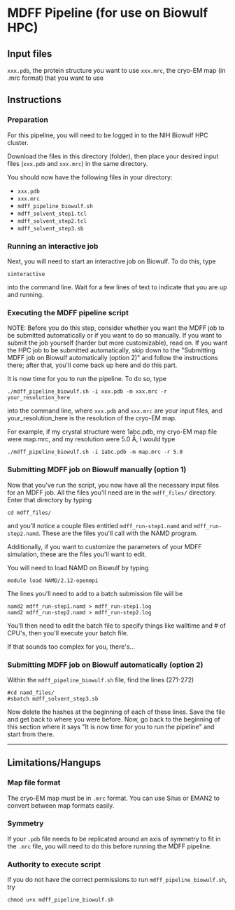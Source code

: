 # MDFF Pipeline (for use on Biowulf HPC)

## Input files

`xxx.pdb`, the protein structure you want to use
`xxx.mrc`, the cryo-EM map (in .mrc format) that you want to use

## Instructions

### Preparation

For this pipeline, you will need to be logged in to the NIH Biowulf HPC cluster.

Download the files in this directory (folder), then place your desired input files (`xxx.pdb` and `xxx.mrc`) in the same directory.

You should now have the following files in your directory:
* `xxx.pdb`
* `xxx.mrc`
* `mdff_pipeline_biowulf.sh`
* `mdff_solvent_step1.tcl`
* `mdff_solvent_step2.tcl`
* `mdff_solvent_step3.sb`

### Running an interactive job

Next, you will need to start an interactive job on Biowulf. To do this, type

    sinteractive

into the command line. Wait for a few lines of text to indicate that you are up and running.

### Executing the MDFF pipeline script

NOTE: Before you do this step, consider whether you want the MDFF job to be submitted automatically or if you want to do so manually. If you want to submit the job yourself (harder but more customizable), read on. If you want the HPC job to be submitted automatically, skip down to the "Submitting MDFF job on Biowulf automatically (option 2)" and follow the instructions there; after that, you'll come back up here and do this part.

It is now time for you to run the pipeline. To do so, type

    ./mdff_pipeline_biowulf.sh -i xxx.pdb -m xxx.mrc -r your_resolution_here

into the command line, where `xxx.pdb` and `xxx.mrc` are your input files, and your_resolution_here is the resolution of the cryo-EM map.

For example, if my crystal structure were 1abc.pdb, my cryo-EM map file were map.mrc, and my resolution were 5.0 Å, I would type

    ./mdff_pipeline_biowulf.sh -i 1abc.pdb -m map.mrc -r 5.0

### Submitting MDFF job on Biowulf manually (option 1)

Now that you've run the script, you now have all the necessary input files for an MDFF job. All the files you'll need are in the `mdff_files/` directory. Enter that directory by typing

    cd mdff_files/

and you'll notice a couple files entitled `mdff_run-step1.namd` and `mdff_run-step2.namd`. These are the files you'll call with the NAMD program.

Additionally, if you want to customize the parameters of your MDFF simulation, these are the files you'll want to edit.

You will need to load NAMD on Biowulf by typing

    module load NAMD/2.12-openmpi

The lines you'll need to add to a batch submission file will be

    namd2 mdff_run-step1.namd > mdff_run-step1.log
    namd2 mdff_run-step2.namd > mdff_run-step2.log

You'll then need to edit the batch file to specify things like walltime and # of CPU's, then you'll execute your batch file.

If that sounds too complex for you, there's...

### Submitting MDFF job on Biowulf automatically (option 2)

Within the `mdff_pipeline_biowulf.sh` file, find the lines (271-272)

    #cd namd_files/
    #sbatch mdff_solvent_step3.sb

Now delete the hashes at the beginning of each of these lines. Save the file and get back to where you were before. Now, go back to the beginning of this section where it says "It is now time for you to run the pipeline" and start from there.

---

## Limitations/Hangups

### Map file format

The cryo-EM map must be in `.mrc` format. You can use Situs or EMAN2 to convert between map formats easily.

### Symmetry

If your `.pdb` file needs to be replicated around an axis of symmetry to fit in the `.mrc` file, you will need to do this before running the MDFF pipeline.

### Authority to execute script

If you do not have the correct permissions to run `mdff_pipeline_biowulf.sh`, try

    chmod u+x mdff_pipeline_biowulf.sh

